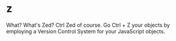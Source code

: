 # z
What? What's Zed? Ctrl Zed of course. Go Ctrl + Z your objects by employing a Version Control System for your JavaScript objects.
